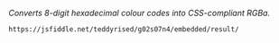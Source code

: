 
*Converts 8-digit hexadecimal colour codes into CSS-compliant RGBa.*

```https://jsfiddle.net/teddyrised/g02s07n4/embedded/result/```